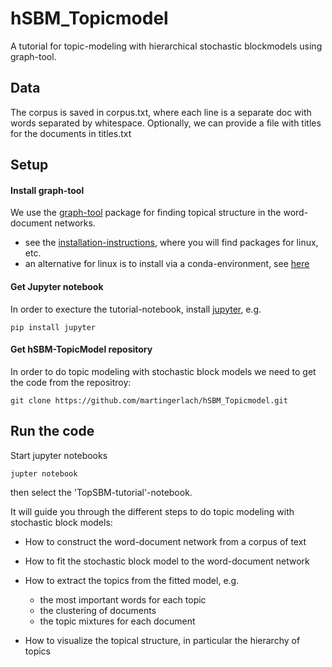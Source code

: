 # hSBM_Topicmodel

A tutorial for topic-modeling with hierarchical stochastic blockmodels using graph-tool.


## Data

The corpus is saved in corpus.txt, where each line is a separate doc with words separated by whitespace.
Optionally, we can provide a file with titles for the documents in titles.txt

## Setup

#### Install graph-tool

We use the [graph-tool](https://graph-tool.skewed.de/) package for finding topical structure in the word-document networks.
- see the [installation-instructions](https://git.skewed.de/count0/graph-tool/wikis/installation-instructions), where you will find packages for linux, etc.
- an alternative for linux is to install via a conda-environment, see [here](https://gitlab.com/ostrokach-forge/graph-tool)

#### Get Jupyter notebook

In order to execture the tutorial-notebook, install [jupyter](http://jupyter.org/), e.g.

`pip install jupyter`

#### Get hSBM-TopicModel repository

In order to do topic modeling with stochastic block models we need to get the code from the repositroy:

`git clone https://github.com/martingerlach/hSBM_Topicmodel.git`

## Run the code

Start jupyter notebooks

`jupter notebook`

then select the 'TopSBM-tutorial'-notebook.

It will guide you through the different steps to do topic modeling with stochastic block models:

- How to construct the word-document network from a corpus of text

- How to fit the stochastic block model to the word-document network

- How to extract the topics from the fitted model, e.g.
	- the most important words for each topic
	- the clustering of documents
	- the topic mixtures for each document

- How to visualize the topical structure, in particular the hierarchy of topics


